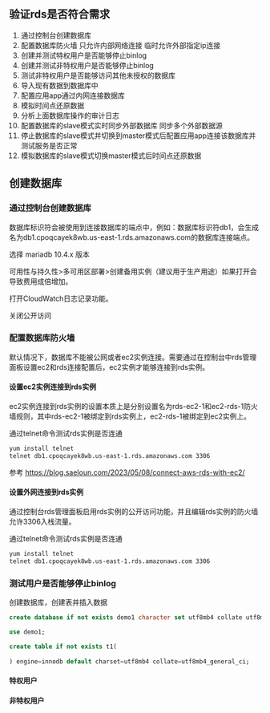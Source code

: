 ## 验证rds是否符合需求

1. 通过控制台创建数据库
2. 配置数据库防火墙
   只允许内部网络连接
   临时允许外部指定ip连接
3. 创建并测试特权用户是否能够停止binlog
4. 创建并测试非特权用户是否能够停止binlog
5. 测试非特权用户是否能够访问其他未授权的数据库
6. 导入现有数据到数据库中
7. 配置应用app通过内网连接数据库
8. 模拟时间点还原数据
9. 分析上面数据库操作的审计日志
10. 配置数据库的slave模式实时同步外部数据库
    同步多个外部数据源
11. 停止数据库的slave模式并切换到master模式后配置应用app连接该数据库并测试服务是否正常
12. 模拟数据库的slave模式切换master模式后时间点还原数据

## 创建数据库

### 通过控制台创建数据库

数据库标识符会被使用到连接数据库的端点中，例如：数据库标识符db1，会生成名为db1.cpoqcayek8wb.us-east-1.rds.amazonaws.com的数据库连接端点。

选择 mariadb 10.4.x 版本

可用性与持久性>多可用区部署>创建备用实例（建议用于生产用途）如果打开会导致费用成倍增加。

打开CloudWatch日志记录功能。

关闭公开访问

### 配置数据库防火墙

默认情况下，数据库不能被公网或者ec2实例连接。需要通过在控制台中rds管理面板设置ec2和rds连接配置后，ec2实例才能够连接到rds实例。

#### 设置ec2实例连接到rds实例

ec2实例连接到rds实例的设置本质上是分别设置名为rds-ec2-1和ec2-rds-1防火墙规则，其中rds-ec2-1被绑定到rds实例上，ec2-rds-1被绑定到ec2实例上。

通过telnet命令测试rds实例是否连通

```sh
yum install telnet
telnet db1.cpoqcayek8wb.us-east-1.rds.amazonaws.com 3306
```

参考 https://blog.saeloun.com/2023/05/08/connect-aws-rds-with-ec2/

#### 设置外网连接到rds实例

通过控制台rds管理面板启用rds实例的公开访问功能，并且编辑rds实例的防火墙允许3306入栈流量。

通过telnet命令测试rds实例是否连通

```sh
yum install telnet
telnet db1.cpoqcayek8wb.us-east-1.rds.amazonaws.com 3306
```



### 测试用户是否能够停止binlog

创建数据库，创建表并插入数据

```sql
create database if not exists demo1 character set utf8mb4 collate utf8mb4_unicode_ci;

use demo1;

create table if not exists t1(
    
) engine=innodb default charset=utf8mb4 collate=utf8mb4_general_ci;
```



#### 特权用户



#### 非特权用户
